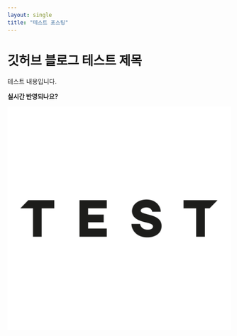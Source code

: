 ```yaml
---
layout: single
title: "테스트 포스팅"
---
```


# 깃허브 블로그 테스트 제목

테스트 내용입니다.

**실시간 반영되나요?**

![test 이미지입니다.](../images/w3kr4m2fi3111.png)
